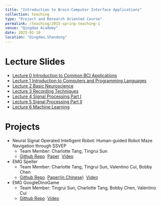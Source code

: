 ```yaml
---
title: "Introduction to Brain-Computer Interface Applications"
collection: teaching
type: "Project and Research Oriented Course"
permalink: /teaching/2015-spring-teaching-1
venue: "Qingdao Academy"
date: 2023-02-10
location: "Qingdao,Shandong"
---
```


Lecture Slides
======
* [Lecture 0 Introduction to Common BCI Applications](https://siw028.github.io/siwen.github.io/files/BCI/Lecture0_Introduction.pptx)
* [Lecture 1 Introduction to Computers and Programming Languages](https://siw028.github.io/siwen.github.io/files/BCI/Lecture1.pptx)
* [Lecture 2 Basic Neuroscience](https://siw028.github.io/siwen.github.io/files/BCI/Lecture2_basic_neuroscience.pptx)
* [Lecture 3 Recording Techniques](https://siw028.github.io/siwen.github.io/files/BCI/Recording_technique.pptx)
* [Lecture 4 Signal Processing Part I](https://siw028.github.io/siwen.github.io/files/BCI/Signal_processing.pptx)
* [Lecture 5 Signal Processing Part II](https://siw028.github.io/siwen.github.io/files/BCI/Signal_processing_partII.pptx)
* [Lecture 6 Machine Learning](https://siw028.github.io/siwen.github.io/files/BCI/Lecture6_machineLearning.pptx)

Projects
======
* Neural Signal Operated Intelligent Robot: Human-guided Robot Maze Navigation through SSVEP
    * Team Member: Charlotte Tang, Tingrui Sun
    * [Github Repo](https://github.com/QABCI/Neural-Signal-Operated-Intelligent-Robot)&nbsp;&nbsp;[Paper](https://arxiv.org/abs/2410.11867)&nbsp;&nbsp;[Video](https://www.bilibili.com/video/BV13VhpeHETQ/?spm_id_from=333.999.0.0)
* EMG Speller 
    * Team Member: Charlotte Tang, Tingrui Sun, Valentino Cui, Bobby Chen
    * [Github Repo](https://github.com/QABCI/EMG-Speller-)&nbsp;&nbsp;[Paper(in Chinese)](https://siw028.github.io/siwen.github.io/files/BCI/EMG_speller.pdf)&nbsp;&nbsp;[Video](https://www.bilibili.com/video/BV1dW421F7yK/?spm_id_from=333.337.search-card.all.click)
* EMG GoogleDinoGame
    * Team Member: Tingrui Sun, Charlotte Tang, Bobby Chen, Valentino Cui
    * [Github Repo](https://github.com/QABCI/EMG-GoogleDinoGame)&nbsp;&nbsp;[Video](https://www.bilibili.com/video/BV1yz421Q7Di/?spm_id_from=333.788.recommend_more_video.-1)



